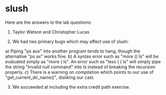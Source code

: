 # slush
Here are the answers to the lab questions:

1. Taylor Watson and Christopher Lucas

2. We had two primary bugs which may affect use of slush:

a) Piping "ps aux" into another program tends to hang, though the alternative "ps ax" works fine.
b) A syntax error such as "more (( ls" will be evaluated simply as "more ( ls". An error such as "less ( ( ls"
   will simply pipe the string "Invalid null command" into ls instead of breaking the recursion properly.
c) There is a warning on compilation which points to our use of "get_current_dir_name()", disliking our cast.

3. We succeeded at including the extra credit path exercise.
